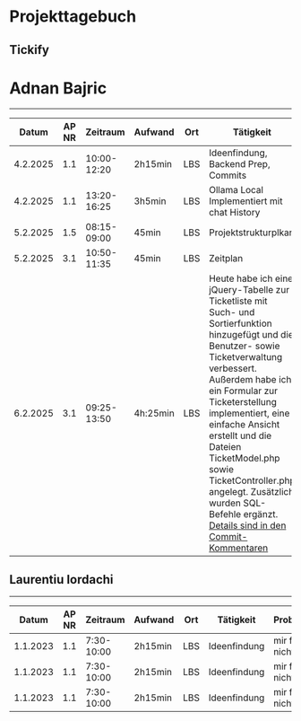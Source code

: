 # Projekttagebuch
## Tickify

# Adnan Bajric
---
Datum|AP NR| Zeitraum    | Aufwand       |Ort| Tätigkeit                                                                                                                                                                                                                                                                                                                                                                                                                                                                                                              | Probleme            |Quellen
-----|-----|-------------|---------------|---|------------------------------------------------------------------------------------------------------------------------------------------------------------------------------------------------------------------------------------------------------------------------------------------------------------------------------------------------------------------------------------------------------------------------------------------------------------------------------------------------------------------------|---------------------|-------
4.2.2025|1.1| 10:00-12:20 | 2h15min       |LBS| Ideenfindung, Backend Prep, Commits                                                                                                                                                                                                                                                                                                                                                                                                                                                                                    | / | /
4.2.2025|1.1| 13:20-16:25 | 3h5min        |LBS| Ollama Local Implementiert mit chat History                                                                                                                                                                                                                                                                                                                                                                                                                                                                            | / | [Ollama API](https://github.com/ollama/ollama/blob/main/docs/api.md)
5.2.2025|1.5| 08:15-09:00 | 45min         |LBS| Projektstrukturplkan                                                                                                                                                                                                                                                                                                                                                                                                                                                                                                   | / | 
5.2.2025|3.1| 10:50-11:35 | 45min         |LBS| Zeitplan                                                                                                                                                                                                                                                                                                                                                                                                                                                                                                               |  |
6.2.2025|3.1| 09:25-13:50 | 4h:25min |LBS| Heute habe ich eine jQuery-Tabelle zur Ticketliste mit Such- und Sortierfunktion hinzugefügt und die Benutzer- sowie Ticketverwaltung verbessert. Außerdem habe ich ein Formular zur Ticketerstellung implementiert, eine einfache Ansicht erstellt und die Dateien TicketModel.php sowie TicketController.php angelegt. Zusätzlich wurden SQL-Befehle ergänzt. [Details sind in den Commit-Kommentaren](https://github.com/Adnan2504/Tickify/commit/c769e33d360da277aac8455f380707dad8a21832#commitcomment-152221343) |  |


## Laurentiu Iordachi
---
Datum|AP NR|Zeitraum|Aufwand|Ort|Tätigkeit|Probleme|Quellen
-----|-----|--------|-------|---|---------|--------|-------
1.1.2023|1.1|7:30-10:00|2h15min|LBS|Ideenfindung|mir fällt nichts ein|[Projektmanagement](https://de.wikipedia.org/wiki/Projektmanagement)
1.1.2023|1.1|7:30-10:00|2h15min|LBS|Ideenfindung|mir fällt nichts ein|[Projektmanagement](https://de.wikipedia.org/wiki/Projektmanagement)
1.1.2023|1.1|7:30-10:00|2h15min|LBS|Ideenfindung|mir fällt nichts ein|[Projektmanagement](https://de.wikipedia.org/wiki/Projektmanagement)

